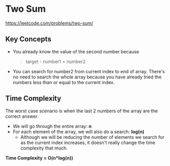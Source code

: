 # Two Sum

https://leetcode.com/problems/two-sum/

## Key Concepts

- You already know the value of the second number because
  > target - number1 = number2
- You can search for number2 from current index to end of array. There's no need to search the whole array because you have already tried the numbers less than or equal to the current index.

## Time Complexity

The worst case scenario is when the last 2 numbers of the array are the correct answer.

- We will go through the entire array: **n**
- For each element of the array, we will also do a search: **log(n)**
  - Although we will be reducing the number of elements we search for as the current index increases, it doesn't really change the time complexity that much.

**Time Complexity = O(n\*log(n))**
